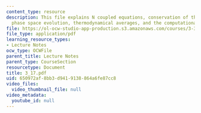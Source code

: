 ```yaml
---
content_type: resource
description: This file explains N coupled equations, conservation of the total energy,
  phase space evolution, thermodynamical averages, and the computational experiment.
file: https://ol-ocw-studio-app-production.s3.amazonaws.com/courses/3-320-atomistic-computer-modeling-of-materials-sma-5107-spring-2005/650972af8bb3d9419138864a6fe87cc8_3_17.pdf
file_type: application/pdf
learning_resource_types:
- Lecture Notes
ocw_type: OCWFile
parent_title: Lecture Notes
parent_type: CourseSection
resourcetype: Document
title: 3_17.pdf
uid: 650972af-8bb3-d941-9138-864a6fe87cc8
video_files:
  video_thumbnail_file: null
video_metadata:
  youtube_id: null
---
```


